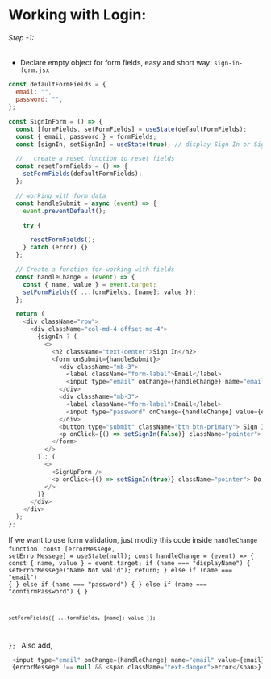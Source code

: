 # Working with Login:

###### Step -1: 

- Declare empty object for form fields, easy and short way: `sign-in-form.jsx`

```js
const defaultFormFields = {
  email: "",
  password: "",
};

const SignInForm = () => {
  const [formFields, setFormFields] = useState(defaultFormFields);
  const { email, password } = formFields;
  const [signIn, setSignIn] = useState(true); // display Sign In or Sign Up page

  //   create a reset function to reset fields
  const resetFormFields = () => {
    setFormFields(defaultFormFields);
  };

  // working with form data
  const handleSubmit = async (event) => {
    event.preventDefault();

    try {

      resetFormFields();
    } catch (error) {}
  };

  // Create a function for working with fields
  const handleChange = (event) => {
    const { name, value } = event.target;
    setFormFields({ ...formFields, [name]: value });
  };

  return (
    <div className="row">
      <div className="col-md-4 offset-md-4">
        {signIn ? (
          <>
            <h2 className="text-center">Sign In</h2>
            <form onSubmit={handleSubmit}>
              <div className="mb-3">
                <label className="form-label">Email</label>
                <input type="email" onChange={handleChange} name="email" value={email} className="form-control" required ></input>
              </div>
              <div className="mb-3">
                <label className="form-label">Email</label>
                <input type="password" onChange={handleChange} value={email} name='password' className="form-control" required ></input>
              </div>
              <button type="submit" className="btn btn-primary"> Sign In </button>
              <p onClick={() => setSignIn(false)} className="pointer"> Don't have an account? </p>
            </form>
          </>
        ) : (
          <>
            <SignUpForm />
            <p onClick={() => setSignIn(true)} className="pointer"> Do you already have an account? </p>
          </>
        )}
      </div>
    </div>
  );
};
```

If we want to use form validation, just modity this code inside `handleChange function`
 <code>
  const [errorMessege, setErrorMessege] = useState(null); 
  const handleChange = (event) => {
    const { name, value } = event.target;
    if (name === "displayName") {
       setErrorMessege("Name Not valid");
       return;
     } 
    else if (name === "email") { } 
    else if (name === "password") { } 
    else if (name === "confirmPassword") { }

    setFormFields({ ...formFields, [name]: value });
  };
</code>
Also add, 
```js
 <input type="email" onChange={handleChange} name="email" value={email} className="form-control" required ></input>
 {errorMessege !== null && <span className="text-danger">error</span>}